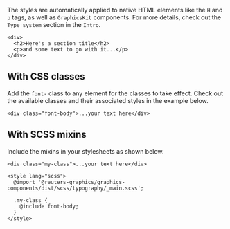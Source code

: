 The styles are automatically applied to native HTML elements like the `H` and `p` tags, as well as `GraphicsKit` components. For more details, check out the `Type system` section in the `Intro`.

```svelte
<div>
  <h2>Here's a section title</h2>
  <p>and some text to go with it...</p>
</div>
```

## With CSS classes

Add the `font-` class to any element for the classes to take effect. Check out the available classes and their associated styles in the example below.

```svelte
<div class="font-body">...your text here</div>
```

## With SCSS mixins

Include the mixins in your stylesheets as shown below.

```svelte
<div class="my-class">...your text here</div>

<style lang="scss">
  @import '@reuters-graphics/graphics-components/dist/scss/typography/_main.scss';

  .my-class {
    @include font-body;
  }
</style>
```
